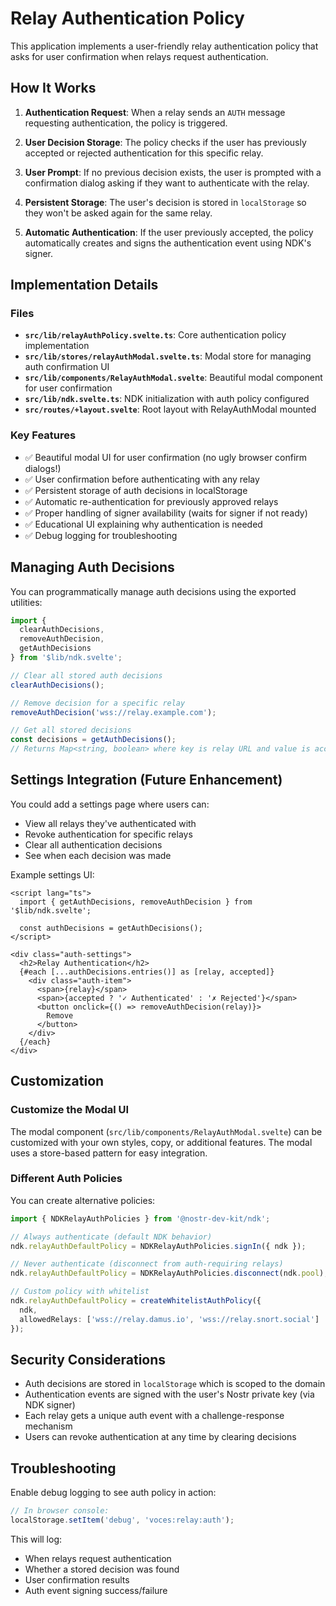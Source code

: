 # Relay Authentication Policy

This application implements a user-friendly relay authentication policy that asks for user confirmation when relays request authentication.

## How It Works

1. **Authentication Request**: When a relay sends an `AUTH` message requesting authentication, the policy is triggered.

2. **User Decision Storage**: The policy checks if the user has previously accepted or rejected authentication for this specific relay.

3. **User Prompt**: If no previous decision exists, the user is prompted with a confirmation dialog asking if they want to authenticate with the relay.

4. **Persistent Storage**: The user's decision is stored in `localStorage` so they won't be asked again for the same relay.

5. **Automatic Authentication**: If the user previously accepted, the policy automatically creates and signs the authentication event using NDK's signer.

## Implementation Details

### Files

- **`src/lib/relayAuthPolicy.svelte.ts`**: Core authentication policy implementation
- **`src/lib/stores/relayAuthModal.svelte.ts`**: Modal store for managing auth confirmation UI
- **`src/lib/components/RelayAuthModal.svelte`**: Beautiful modal component for user confirmation
- **`src/lib/ndk.svelte.ts`**: NDK initialization with auth policy configured
- **`src/routes/+layout.svelte`**: Root layout with RelayAuthModal mounted

### Key Features

- ✅ Beautiful modal UI for user confirmation (no ugly browser confirm dialogs!)
- ✅ User confirmation before authenticating with any relay
- ✅ Persistent storage of auth decisions in localStorage
- ✅ Automatic re-authentication for previously approved relays
- ✅ Proper handling of signer availability (waits for signer if not ready)
- ✅ Educational UI explaining why authentication is needed
- ✅ Debug logging for troubleshooting

## Managing Auth Decisions

You can programmatically manage auth decisions using the exported utilities:

```typescript
import {
  clearAuthDecisions,
  removeAuthDecision,
  getAuthDecisions
} from '$lib/ndk.svelte';

// Clear all stored auth decisions
clearAuthDecisions();

// Remove decision for a specific relay
removeAuthDecision('wss://relay.example.com');

// Get all stored decisions
const decisions = getAuthDecisions();
// Returns Map<string, boolean> where key is relay URL and value is accepted (true) or rejected (false)
```

## Settings Integration (Future Enhancement)

You could add a settings page where users can:
- View all relays they've authenticated with
- Revoke authentication for specific relays
- Clear all authentication decisions
- See when each decision was made

Example settings UI:

```svelte
<script lang="ts">
  import { getAuthDecisions, removeAuthDecision } from '$lib/ndk.svelte';

  const authDecisions = getAuthDecisions();
</script>

<div class="auth-settings">
  <h2>Relay Authentication</h2>
  {#each [...authDecisions.entries()] as [relay, accepted]}
    <div class="auth-item">
      <span>{relay}</span>
      <span>{accepted ? '✓ Authenticated' : '✗ Rejected'}</span>
      <button onclick={() => removeAuthDecision(relay)}>
        Remove
      </button>
    </div>
  {/each}
</div>
```

## Customization

### Customize the Modal UI

The modal component (`src/lib/components/RelayAuthModal.svelte`) can be customized with your own styles, copy, or additional features. The modal uses a store-based pattern for easy integration.

### Different Auth Policies

You can create alternative policies:

```typescript
import { NDKRelayAuthPolicies } from '@nostr-dev-kit/ndk';

// Always authenticate (default NDK behavior)
ndk.relayAuthDefaultPolicy = NDKRelayAuthPolicies.signIn({ ndk });

// Never authenticate (disconnect from auth-requiring relays)
ndk.relayAuthDefaultPolicy = NDKRelayAuthPolicies.disconnect(ndk.pool);

// Custom policy with whitelist
ndk.relayAuthDefaultPolicy = createWhitelistAuthPolicy({
  ndk,
  allowedRelays: ['wss://relay.damus.io', 'wss://relay.snort.social']
});
```

## Security Considerations

- Auth decisions are stored in `localStorage` which is scoped to the domain
- Authentication events are signed with the user's Nostr private key (via NDK signer)
- Each relay gets a unique auth event with a challenge-response mechanism
- Users can revoke authentication at any time by clearing decisions

## Troubleshooting

Enable debug logging to see auth policy in action:

```javascript
// In browser console:
localStorage.setItem('debug', 'voces:relay:auth');
```

This will log:
- When relays request authentication
- Whether a stored decision was found
- User confirmation results
- Auth event signing success/failure
